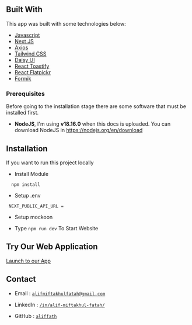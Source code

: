 ## Built With

This app was built with some technologies below:

- [Javascript](https://developer.mozilla.org/en-US/docs/Web/JavaScript)
- [Next JS](https://nextjs.org/)
- [Axios](https://axios-http.com/docs/intro)
- [Tailwind CSS](https://tailwindcss.com/)
- [Daisy UI](https://daisyui.com/)
- [React Toastify](https://www.npmjs.com/package/react-toastify)
- [React Flatpickr](https://flatpickr.js.org/)
- [Formik](https://formik.org/)

### Prerequisites

Before going to the installation stage there are some software that must be installed first.

- **NodeJS**, I'm using **v18.16.0** when this docs is uploaded. You can download NodeJS in https://nodejs.org/en/download

## Installation

If you want to run this project locally

- Install Module

```
  npm install
```

- Setup .env

```
 NEXT_PUBLIC_API_URL =
```

- Setup mockoon

- Type `npm run dev` To Start Website

## Try Our Web Application

<a href="https://test-slicing.vercel.app/">Launch to our App</a>

## Contact

- Email : [`alifmiftakhulfatah@gmail.com`](mailto:alifmiftakhulfatah@gmail.com)

- LinkedIn : [`/in/alif-miftakhul-fatah/`](https://www.linkedin.com/in/alif-miftakhul-fatah/)

- GitHub : [`aliffath`](https://github.com/aliffath)
